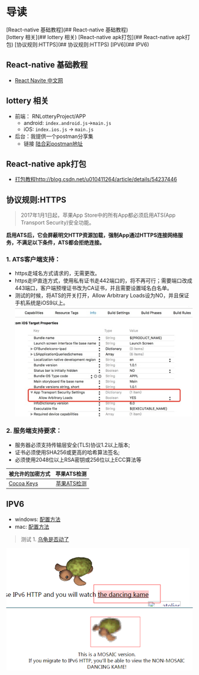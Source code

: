 
# 导读

[React-native 基础教程](## React-native 基础教程)<br>
[lottery 相关](## lottery 相关)
[React-native apk打包](## React-native apk打包)
[协议规则:HTTPS](## 协议规则:HTTPS)
[IPV6](## IPV6)

## React-native 基础教程
- [React Navite 中文网](http://reactnative.cn/docs/0.47/getting-started.html)

## lottery 相关
- 前端： RNLotteryProject/APP
  - android: `index.android.js`->`main.js`
  - iOS: `index.ios.js` -> `main.js`
- 后台：我提供一个postman分享集
  - 链接 [陆合彩postman地址](https://www.getpostman.com/collections/abea09c4a7015af2d25e)

## React-native apk打包
 - [打包教程http://blog.csdn.net/u010411264/article/details/54237446](http://blog.csdn.net/u010411264/article/details/54237446)

## 协议规则:HTTPS
> 2017年1月1日起，苹果App Store中的所有App都必须启用ATS(App Transport Security)安全功能。

**启用ATS后，它会屏蔽明文HTTP资源加载，强制App通过HTTPS连接网络服务，不满足以下条件，ATS都会拒绝连接。**
### 1. ATS客户端支持：
  - https走域名方式请求的，无需更改。
  - https走IP直连方式，使用私有证书走442端口的，将不再可行；需要端口改成443端口，客户端预埋证书改为CA证书，并且需要设置域名白名单。
  - 测试的时候，将ATS的开关打开，Allow Arbitrary Loads设为NO，并且保证手机系统是iOS9以上。
  ![](assert\v2-df101faa852d3822952131af8d64b375_b.jpg)

### 2. 服务端支持要求：
  - 服务器必须支持传输层安全(TLS)协议1.2以上版本;
  - 证书必须使用SHA256或更高的哈希算法签名;
  - 必须使用2048位以上RSA密钥或256位以上ECC算法等

| 被允许的加密方式      |    苹果ATS检测 |
| :-------- | --------:|
| [Cocoa Keys](https://developer.apple.com/library/content/documentation/General/Reference/InfoPlistKeyReference/Articles/CocoaKeys.html)  | [苹果ATS检测](https://www.qcloud.com/product/ssl#userDefined10) |


## IPV6
  - windows: [配置方法](http://jingyan.baidu.com/article/22fe7ced67c9443002617f94.html)
  - mac: [配置方法](http://www.cnblogs.com/fengmin/p/5526487.html)
> 测试 1. [乌龟是否动了](http://www.kame.net/kame-mosaic.html)

  ![dianji](assert\20170805161620.png)
  ![kandonglema](assert\20170805161648.png)
